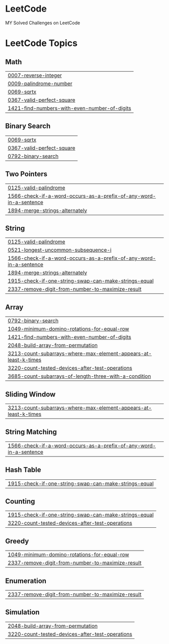 # LeetCode
MY Solved Challenges on LeetCode

<!---LeetCode Topics Start-->
# LeetCode Topics
## Math
|  |
| ------- |
| [0007-reverse-integer](https://github.com/MoJavadSh/LeetCode/tree/master/0007-reverse-integer) |
| [0009-palindrome-number](https://github.com/MoJavadSh/LeetCode/tree/master/0009-palindrome-number) |
| [0069-sqrtx](https://github.com/MoJavadSh/LeetCode/tree/master/0069-sqrtx) |
| [0367-valid-perfect-square](https://github.com/MoJavadSh/LeetCode/tree/master/0367-valid-perfect-square) |
| [1421-find-numbers-with-even-number-of-digits](https://github.com/MoJavadSh/LeetCode/tree/master/1421-find-numbers-with-even-number-of-digits) |
## Binary Search
|  |
| ------- |
| [0069-sqrtx](https://github.com/MoJavadSh/LeetCode/tree/master/0069-sqrtx) |
| [0367-valid-perfect-square](https://github.com/MoJavadSh/LeetCode/tree/master/0367-valid-perfect-square) |
| [0792-binary-search](https://github.com/MoJavadSh/LeetCode/tree/master/0792-binary-search) |
## Two Pointers
|  |
| ------- |
| [0125-valid-palindrome](https://github.com/MoJavadSh/LeetCode/tree/master/0125-valid-palindrome) |
| [1566-check-if-a-word-occurs-as-a-prefix-of-any-word-in-a-sentence](https://github.com/MoJavadSh/LeetCode/tree/master/1566-check-if-a-word-occurs-as-a-prefix-of-any-word-in-a-sentence) |
| [1894-merge-strings-alternately](https://github.com/MoJavadSh/LeetCode/tree/master/1894-merge-strings-alternately) |
## String
|  |
| ------- |
| [0125-valid-palindrome](https://github.com/MoJavadSh/LeetCode/tree/master/0125-valid-palindrome) |
| [0521-longest-uncommon-subsequence-i](https://github.com/MoJavadSh/LeetCode/tree/master/0521-longest-uncommon-subsequence-i) |
| [1566-check-if-a-word-occurs-as-a-prefix-of-any-word-in-a-sentence](https://github.com/MoJavadSh/LeetCode/tree/master/1566-check-if-a-word-occurs-as-a-prefix-of-any-word-in-a-sentence) |
| [1894-merge-strings-alternately](https://github.com/MoJavadSh/LeetCode/tree/master/1894-merge-strings-alternately) |
| [1915-check-if-one-string-swap-can-make-strings-equal](https://github.com/MoJavadSh/LeetCode/tree/master/1915-check-if-one-string-swap-can-make-strings-equal) |
| [2337-remove-digit-from-number-to-maximize-result](https://github.com/MoJavadSh/LeetCode/tree/master/2337-remove-digit-from-number-to-maximize-result) |
## Array
|  |
| ------- |
| [0792-binary-search](https://github.com/MoJavadSh/LeetCode/tree/master/0792-binary-search) |
| [1049-minimum-domino-rotations-for-equal-row](https://github.com/MoJavadSh/LeetCode/tree/master/1049-minimum-domino-rotations-for-equal-row) |
| [1421-find-numbers-with-even-number-of-digits](https://github.com/MoJavadSh/LeetCode/tree/master/1421-find-numbers-with-even-number-of-digits) |
| [2048-build-array-from-permutation](https://github.com/MoJavadSh/LeetCode/tree/master/2048-build-array-from-permutation) |
| [3213-count-subarrays-where-max-element-appears-at-least-k-times](https://github.com/MoJavadSh/LeetCode/tree/master/3213-count-subarrays-where-max-element-appears-at-least-k-times) |
| [3220-count-tested-devices-after-test-operations](https://github.com/MoJavadSh/LeetCode/tree/master/3220-count-tested-devices-after-test-operations) |
| [3685-count-subarrays-of-length-three-with-a-condition](https://github.com/MoJavadSh/LeetCode/tree/master/3685-count-subarrays-of-length-three-with-a-condition) |
## Sliding Window
|  |
| ------- |
| [3213-count-subarrays-where-max-element-appears-at-least-k-times](https://github.com/MoJavadSh/LeetCode/tree/master/3213-count-subarrays-where-max-element-appears-at-least-k-times) |
## String Matching
|  |
| ------- |
| [1566-check-if-a-word-occurs-as-a-prefix-of-any-word-in-a-sentence](https://github.com/MoJavadSh/LeetCode/tree/master/1566-check-if-a-word-occurs-as-a-prefix-of-any-word-in-a-sentence) |
## Hash Table
|  |
| ------- |
| [1915-check-if-one-string-swap-can-make-strings-equal](https://github.com/MoJavadSh/LeetCode/tree/master/1915-check-if-one-string-swap-can-make-strings-equal) |
## Counting
|  |
| ------- |
| [1915-check-if-one-string-swap-can-make-strings-equal](https://github.com/MoJavadSh/LeetCode/tree/master/1915-check-if-one-string-swap-can-make-strings-equal) |
| [3220-count-tested-devices-after-test-operations](https://github.com/MoJavadSh/LeetCode/tree/master/3220-count-tested-devices-after-test-operations) |
## Greedy
|  |
| ------- |
| [1049-minimum-domino-rotations-for-equal-row](https://github.com/MoJavadSh/LeetCode/tree/master/1049-minimum-domino-rotations-for-equal-row) |
| [2337-remove-digit-from-number-to-maximize-result](https://github.com/MoJavadSh/LeetCode/tree/master/2337-remove-digit-from-number-to-maximize-result) |
## Enumeration
|  |
| ------- |
| [2337-remove-digit-from-number-to-maximize-result](https://github.com/MoJavadSh/LeetCode/tree/master/2337-remove-digit-from-number-to-maximize-result) |
## Simulation
|  |
| ------- |
| [2048-build-array-from-permutation](https://github.com/MoJavadSh/LeetCode/tree/master/2048-build-array-from-permutation) |
| [3220-count-tested-devices-after-test-operations](https://github.com/MoJavadSh/LeetCode/tree/master/3220-count-tested-devices-after-test-operations) |
<!---LeetCode Topics End-->